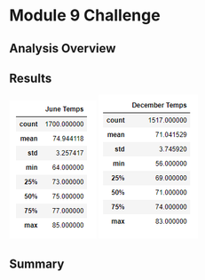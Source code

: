 # Module 9 Challenge

## Analysis Overview

## Results

![June Temps](https://github.com/noble190/surfs_up/blob/main/Resources/juneTemps.png)
![December Temps](https://github.com/noble190/surfs_up/blob/main/Resources/decemberTemps.png)

## Summary
